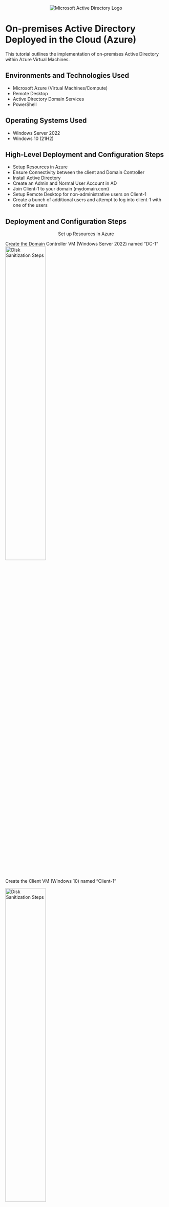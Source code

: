 <p align="center">
<img src="https://i.imgur.com/pU5A58S.png" alt="Microsoft Active Directory Logo"/>
</p>

<h1>On-premises Active Directory Deployed in the Cloud (Azure)</h1>
This tutorial outlines the implementation of on-premises Active Directory within Azure Virtual Machines.<br />

<h2>Environments and Technologies Used</h2>

- Microsoft Azure (Virtual Machines/Compute)
- Remote Desktop
- Active Directory Domain Services
- PowerShell

<h2>Operating Systems Used </h2>

- Windows Server 2022
- Windows 10 (21H2)

<h2>High-Level Deployment and Configuration Steps</h2>

- Setup Resources in Azure
- Ensure Connectivity between the client and Domain Controller
- Install Active Directory
- Create an Admin and Normal User Account in AD
- Join Client-1 to your domain (mydomain.com)
- Setup Remote Desktop for non-administrative users on Client-1
- Create a bunch of additional users and attempt to log into client-1 with one of the users

<h2>Deployment and Configuration Steps</h2>
<p align="center">
Set up Resources in Azure
<p> Create the Domain Controller VM (Windows Server 2022) named “DC-1”
<img src="https://imgur.com/q1s2Z1j.png" height="50%" width="50%" alt="Disk Sanitization Steps"/><p>
<p> 
Create the Client VM (Windows 10) named “Client-1”
<p>
<img src="https://imgur.com/la5JukB.png" height="50%" width="50%" alt="Disk Sanitization Steps"/>
<p>
Set Domain Controller’s NIC Private IP address to be static
<p> DC-1 VM > Networking > Network Interface > IP Configuration
  
<img src="https://imgur.com/VtpsKIZ.png" height="50%" width="50%" alt="Disk Sanitization Steps"/></p>
</p>
</p>
<p align="center">
Ensure Connectivity between the client and Domain Controller
<p>Login to Client-1 with Remote Desktop and ping DC-1’s private IP address with ping -t <ip address> (perpetual ping)
<p>
<img src="https://imgur.com/PqzV5uT.png" height="70%" width="70%" alt="Disk Sanitization Steps"/>
</p>
<p>
Login to the Domain Controller and enable ICMPv4 on the local windows Firewall
<p>

<img src="https://imgur.com/mOid39W.png" height="70%" width="70%" alt="Disk Sanitization Steps"/>
<p>

Check back at Client-1 to see the ping succeed
<p>
<img src="https://imgur.com/L0mS7Go.png" height="70%" width="70%" alt="Disk Sanitization Steps"/>
</p>

<p align="center">
Install Active Directory
<p> Login to DC-1 and install Active Directory Domain Services

<p>
<img src="https://imgur.com/OzIcXK5.png" height="70%" width="70%" alt="Disk Sanitization Steps"/>
<p>
Promote as a Domain Controller
<p>
<img src="https://imgur.com/4mv0SQJ.png" height="100%" width="100%" alt="Disk Sanitization Steps"/>
<p>
Setup a new forest as mydomain.com (can be anything, just remember what it is)
<p>
<img src="https://imgur.com/YQsYsTo.png" height="60%" width="60%" alt="Disk Sanitization Steps"/>
<p>
Restart and then log back into DC-1 as user: mydomain.com\labuser
<p>
<img src="https://imgur.com/miWH0Na.png" height="70%" width="70%" alt="Disk Sanitization Steps"/>
</p>
<p align="center">
Create an Admin and Normal User Account in Active Directory
<p> Active Directory Users and Computers (ADUC), create an Organizational Unit (OU) called “_EMPLOYEES” & "ADMINS"
<p>
<img src="https://imgur.com/S5GKLdP.png" height="70%" width="70%" alt="Disk Sanitization Steps"/>
<img src="https://imgur.com/S2WYvhP.png" height="70%" width="70%" alt="Disk Sanitization Steps"/>
<p>
Create a new employee named “Jane Doe” (same password) with the username of “jane_admin”
<p>
<img src="https://i.imgur.com/ZgLdkVO.png" height="70%" width="70%" alt="Disk Sanitization Steps"/>
<p>
Add jane_admin to the “Domain Admins” Security Group
<p>
<img src="https://i.imgur.com/nq2xZzz.png" height="70%" width="70%" alt="Disk Sanitization Steps"/>
</p>
  
</p>  
Lorem ipsum dolor sit amet, consectetur adipiscing elit, sed do eiusmod tempor incididunt ut labore et dolore magna aliqua. Ut enim ad minim veniam, quis nostrud exercitation ullamco laboris nisi ut aliquip ex ea commodo consequat. Duis aute irure dolor in reprehenderit in voluptate velit esse cillum dolore eu fugiat nulla pariatur.
</p>
<br />
<p align="center">
Join Client-1 to your domain (mydomain.com)






<p align="center">
Setup Remote Desktop for non-administrative users on Client-1





<p align="center">
Create a bunch of additional users and attempt to log into client-1 with one of the users
